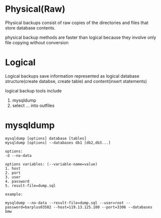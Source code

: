 # Physical(Raw)

Physical backups consist of raw copies of the directories and files that store database contents.

physical backup methods are faster than logical because they involve only file copying without conversion

# Logical 

Logical backups save information represented as logical database structure(create databse, create table) and content(insert statements)

logical backup tools include 
1. mysqldump 
2. select ... into outfiles


# mysqldump



```
mysqldump [options] database [tables]
mysqldump [options] --databases db1 [db2,db3...]

options:
-d --no-data

options variables: (--variable-name=value)
1. host
2. port
3. user
4. password
5. result-file=dump.sql 

example:

mysqldump --no-data --result-file=dump.sql --user=root --password=barplus03582 --host=119.13.125.180 --port=3306 --databases bmw
```